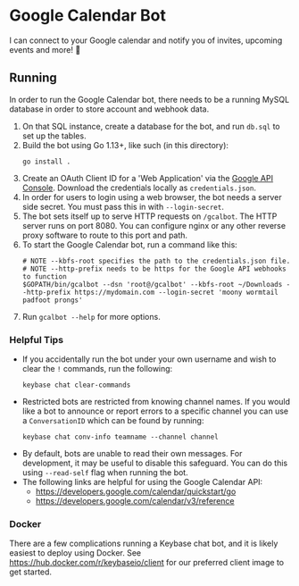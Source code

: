 # Google Calendar Bot

I can connect to your Google calendar and notify you of invites, upcoming events and more! 📅

## Running

In order to run the Google Calendar bot, there needs to be a running MySQL database in
order to store account and webhook data.

1. On that SQL instance, create a database for the bot, and run `db.sql` to set
   up the tables.
2. Build the bot using Go 1.13+, like such (in this directory):
   ```
   go install .
   ```
3. Create an OAuth Client ID for a 'Web Application' via the [Google API
   Console](https://console.developers.google.com/apis/credentials). Download
   the credentials locally as `credentials.json`.
4. In order for users to login using a web browser, the bot needs a server side secret. You must pass this in with `--login-secret`.
5. The bot sets itself up to serve HTTP requests on `/gcalbot`. The HTTP server
   runs on port 8080. You can configure nginx or any other reverse proxy
   software to route to this port and path.
6. To start the Google Calendar bot, run a command like this:
   ```
   # NOTE --kbfs-root specifies the path to the credentials.json file.
   # NOTE --http-prefix needs to be https for the Google API webhooks to function
   $GOPATH/bin/gcalbot --dsn 'root@/gcalbot' --kbfs-root ~/Downloads --http-prefix https://mydomain.com --login-secret 'moony wormtail padfoot prongs'
   ```
7. Run `gcalbot --help` for more options.

### Helpful Tips

- If you accidentally run the bot under your own username and wish to clear the
  `!` commands, run the following:
  ```
  keybase chat clear-commands
  ```
- Restricted bots are restricted from knowing channel names. If you would like
  a bot to announce or report errors to a specific channel you can use a
  `ConversationID` which can be found by running:
  ```
  keybase chat conv-info teamname --channel channel
  ```
- By default, bots are unable to read their own messages. For development, it may be useful to disable this safeguard.
  You can do this using `--read-self` flag when running the bot.
- The following links are helpful for using the Google Calendar API:
    - https://developers.google.com/calendar/quickstart/go
    - https://developers.google.com/calendar/v3/reference

### Docker

There are a few complications running a Keybase chat bot, and it is likely
easiest to deploy using Docker. See https://hub.docker.com/r/keybaseio/client
for our preferred client image to get started.
